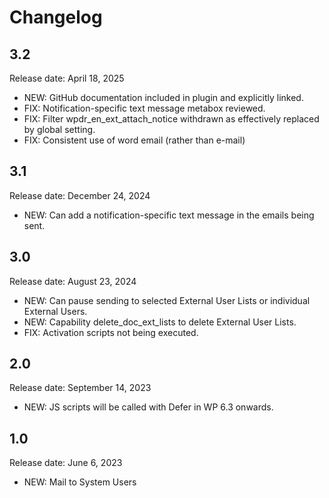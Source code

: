 # Changelog

## 3.2

Release date: April 18, 2025

* NEW: GitHub documentation included in plugin and explicitly linked.
* FIX: Notification-specific text message metabox reviewed.
* FIX: Filter wpdr_en_ext_attach_notice withdrawn as effectively replaced by global setting.
* FIX: Consistent use of word email (rather than e-mail)

## 3.1

Release date: December 24, 2024

* NEW: Can add a notification-specific text message in the emails being sent.

## 3.0

Release date: August 23, 2024

* NEW: Can pause sending to selected External User Lists or individual External Users.
* NEW: Capability delete_doc_ext_lists to delete External User Lists.
* FIX: Activation scripts not being executed.

## 2.0

Release date: September 14, 2023

* NEW: JS scripts will be called with Defer in WP 6.3 onwards.

## 1.0

Release date: June 6, 2023

* NEW: Mail to System Users